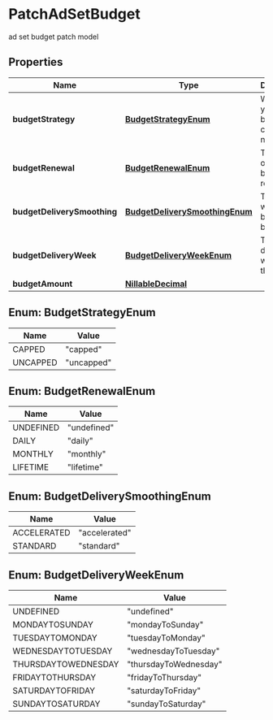 

# PatchAdSetBudget

ad set budget patch model

## Properties

Name | Type | Description | Notes
------------ | ------------- | ------------- | -------------
**budgetStrategy** | [**BudgetStrategyEnum**](#BudgetStrategyEnum) | Whether your budget is capped or not |  [optional]
**budgetRenewal** | [**BudgetRenewalEnum**](#BudgetRenewalEnum) | The pace of the budget renewal |  [optional]
**budgetDeliverySmoothing** | [**BudgetDeliverySmoothingEnum**](#BudgetDeliverySmoothingEnum) | The pace at which the budget can be spent |  [optional]
**budgetDeliveryWeek** | [**BudgetDeliveryWeekEnum**](#BudgetDeliveryWeekEnum) | The delivery week for the budget |  [optional]
**budgetAmount** | [**NillableDecimal**](NillableDecimal.md) |  |  [optional]



## Enum: BudgetStrategyEnum

Name | Value
---- | -----
CAPPED | &quot;capped&quot;
UNCAPPED | &quot;uncapped&quot;



## Enum: BudgetRenewalEnum

Name | Value
---- | -----
UNDEFINED | &quot;undefined&quot;
DAILY | &quot;daily&quot;
MONTHLY | &quot;monthly&quot;
LIFETIME | &quot;lifetime&quot;



## Enum: BudgetDeliverySmoothingEnum

Name | Value
---- | -----
ACCELERATED | &quot;accelerated&quot;
STANDARD | &quot;standard&quot;



## Enum: BudgetDeliveryWeekEnum

Name | Value
---- | -----
UNDEFINED | &quot;undefined&quot;
MONDAYTOSUNDAY | &quot;mondayToSunday&quot;
TUESDAYTOMONDAY | &quot;tuesdayToMonday&quot;
WEDNESDAYTOTUESDAY | &quot;wednesdayToTuesday&quot;
THURSDAYTOWEDNESDAY | &quot;thursdayToWednesday&quot;
FRIDAYTOTHURSDAY | &quot;fridayToThursday&quot;
SATURDAYTOFRIDAY | &quot;saturdayToFriday&quot;
SUNDAYTOSATURDAY | &quot;sundayToSaturday&quot;



